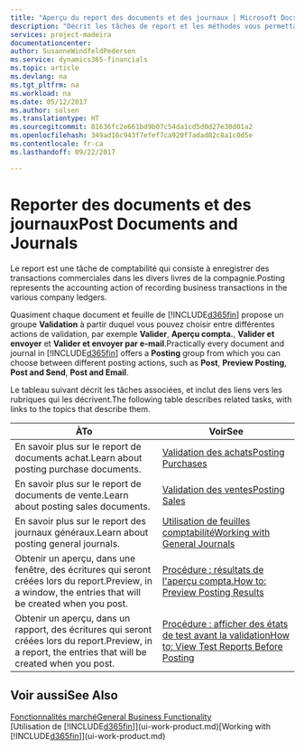 ```yaml
---
title: "Aperçu du report des documents et des journaux | Microsoft Docs"
description: "Décrit les tâches de report et les méthodes vous permettant de reporter des documents et des journaux."
services: project-madeira
documentationcenter: 
author: SusanneWindfeldPedersen
ms.service: dynamics365-financials
ms.topic: article
ms.devlang: na
ms.tgt_pltfrm: na
ms.workload: na
ms.date: 05/12/2017
ms.author: solsen
ms.translationtype: HT
ms.sourcegitcommit: 81636fc2e661bd9b07c54da1cd5d0d27e30d01a2
ms.openlocfilehash: 349ad16c943f7efef7ca920f7adad82c8a1c0d5e
ms.contentlocale: fr-ca
ms.lasthandoff: 09/22/2017

---
```

# <a name="post-documents-and-journals"></a><span data-ttu-id="b04b7-103">Reporter des documents et des journaux</span><span class="sxs-lookup"><span data-stu-id="b04b7-103">Post Documents and Journals</span></span>
<span data-ttu-id="b04b7-104">Le report est une tâche de comptabilité qui consiste à enregistrer des transactions commerciales dans les divers livres de la compagnie.</span><span class="sxs-lookup"><span data-stu-id="b04b7-104">Posting represents the accounting action of recording business transactions in the various company ledgers.</span></span>

<span data-ttu-id="b04b7-105">Quasiment chaque document et feuille de [!INCLUDE[d365fin](includes/d365fin_md.md)] propose un groupe **Validation** à partir duquel vous pouvez choisir entre différentes actions de validation, par exemple **Valider**, **Aperçu compta.**, **Valider et envoyer** et **Valider et envoyer par e-mail**.</span><span class="sxs-lookup"><span data-stu-id="b04b7-105">Practically every document and journal in [!INCLUDE[d365fin](includes/d365fin_md.md)] offers a **Posting** group from which you can choose between different posting actions, such as **Post**, **Preview Posting**, **Post and Send**, **Post and Email**.</span></span>

<span data-ttu-id="b04b7-106">Le tableau suivant décrit les tâches associées, et inclut des liens vers les rubriques qui les décrivent.</span><span class="sxs-lookup"><span data-stu-id="b04b7-106">The following table describes related tasks, with links to the topics that describe them.</span></span>

| <span data-ttu-id="b04b7-107">À</span><span class="sxs-lookup"><span data-stu-id="b04b7-107">To</span></span> | <span data-ttu-id="b04b7-108">Voir</span><span class="sxs-lookup"><span data-stu-id="b04b7-108">See</span></span> |
| --- | --- |
| <span data-ttu-id="b04b7-109">En savoir plus sur le report de documents achat.</span><span class="sxs-lookup"><span data-stu-id="b04b7-109">Learn about posting purchase documents.</span></span> |[<span data-ttu-id="b04b7-110">Validation des achats</span><span class="sxs-lookup"><span data-stu-id="b04b7-110">Posting Purchases</span></span>](ui-post-purchases.md) |
| <span data-ttu-id="b04b7-111">En savoir plus sur le report de documents de vente.</span><span class="sxs-lookup"><span data-stu-id="b04b7-111">Learn about posting sales documents.</span></span> |[<span data-ttu-id="b04b7-112">Validation des ventes</span><span class="sxs-lookup"><span data-stu-id="b04b7-112">Posting Sales</span></span>](ui-post-sales.md) |
| <span data-ttu-id="b04b7-113">En savoir plus sur le report des journaux généraux.</span><span class="sxs-lookup"><span data-stu-id="b04b7-113">Learn about posting general journals.</span></span> |[<span data-ttu-id="b04b7-114">Utilisation de feuilles comptabilité</span><span class="sxs-lookup"><span data-stu-id="b04b7-114">Working with General Journals</span></span>](ui-work-general-journals.md) |
| <span data-ttu-id="b04b7-115">Obtenir un aperçu, dans une fenêtre, des écritures qui seront créées lors du report.</span><span class="sxs-lookup"><span data-stu-id="b04b7-115">Preview, in a window, the entries that will be created when you post.</span></span> |[<span data-ttu-id="b04b7-116">Procédure : résultats de l'aperçu compta.</span><span class="sxs-lookup"><span data-stu-id="b04b7-116">How to: Preview Posting Results</span></span>](ui-how-preview-post-results.md) |
| <span data-ttu-id="b04b7-117">Obtenir un aperçu, dans un rapport, des écritures qui seront créées lors du report.</span><span class="sxs-lookup"><span data-stu-id="b04b7-117">Preview, in a report, the entries that will be created when you post.</span></span> |[<span data-ttu-id="b04b7-118">Procédure : afficher des états de test avant la validation</span><span class="sxs-lookup"><span data-stu-id="b04b7-118">How to: View Test Reports Before Posting</span></span>](ui-how-view-test-reports-posting.md) |

## <a name="see-also"></a><span data-ttu-id="b04b7-119">Voir aussi</span><span class="sxs-lookup"><span data-stu-id="b04b7-119">See Also</span></span>
[<span data-ttu-id="b04b7-120">Fonctionnalités marché</span><span class="sxs-lookup"><span data-stu-id="b04b7-120">General Business Functionality</span></span>](ui-across-business-areas.md)  
<span data-ttu-id="b04b7-121">[Utilisation de [!INCLUDE[d365fin](includes/d365fin_md.md)]](ui-work-product.md)</span><span class="sxs-lookup"><span data-stu-id="b04b7-121">[Working with [!INCLUDE[d365fin](includes/d365fin_md.md)]](ui-work-product.md)</span></span>


